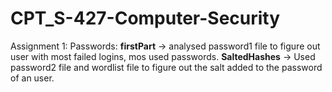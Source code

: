 # CPT_S-427-Computer-Security
Assignment 1: Passwords: **firstPart** -> analysed password1 file to figure out user with most failed logins, mos used passwords. **SaltedHashes** -> Used password2 file and wordlist file to figure out the salt added to the password of an user.
